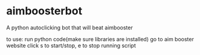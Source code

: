 # aimboosterbot
A python autoclicking bot that will beat aimbooster

to use:
run python code(make sure libraries are installed)
go to aim booster website
click s to start/stop, e to stop running script
